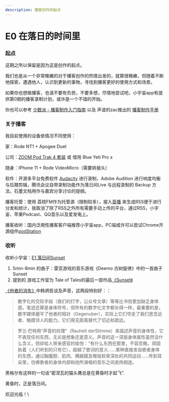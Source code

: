 ```yaml
---
description: 播客创作的起点
---
```


# E0 在落日的时间里

### 起点

这期之所以保留是因为这是创作的起点。

我们也是从一个非常稚嫩的对于播客创作的热情出发的，就算很稚嫩，但随着不断地探索，遭遇他人，认识到更新的事物，寻找到播客更好的使用方式和场景。

如果你也想做播客，也请不要有负担，不要多想，尽情地尝试吧，小宇宙app有提供第0期的播客录制计划，或许是一个不错的开始。

你也可以参考 [少数派 - 播客制作入门指南](https://zhuanlan.zhihu.com/p/79545528) 以及 声波的zac推出的 [播客制作手册](https://www.singpodcast.com/handbook)

### 关于播客

我目前使用的设备依情况不同使用：

家：Rode NT1 + Apogee Duet

公司：[ZOOM Pod Trak 4 套装](https://zoomcorp.com/en/us/podtrak-recorders/podcast-recorders/podtrak-p4/) 或 借用 Blue Yeti Pro x

随身：IPhone 11 + Rode VideoMicro（需要转接头）

软件：开源多平台免费软件 [Audacity](https://www.audacityteam.org) 进行录制，Adobe Audition 进行响度均衡与后期剪辑，腾讯会议自带录制功能作为落日间Live 与远程录制的 Backup 方法，石墨文档用作与嘉宾分享讨论的提纲。

播客托管：使用 荔枝FM作为托管源（限制较多），接入[音播](https://wavpub.com) 来生成RSS便于进行分发和统计，我取消了除了RSS之外所有需要手动上传的平台，通过RSS，小宇宙、苹果Podcast、QQ音乐以及爱发电上。

播客收听：国内泛用性播客客户端推荐小宇宙app，PC端或许可以尝试Chrome开源组件[podStation](https://github.com/podStation/podStation)

### 收听

收听小宇宙：[E1 落日间Sunset](https://www.xiaoyuzhoufm.com/episodes/5ef1608d418a84a046a1ca63?s=eyJ1IjogIjVlYmNkNzkwMjFhYzg1ODA0MTJiNzcxMCJ9)

1. 5min-8min 的曲子：雷亚游戏的音乐游戏《Deemo 古树旋律》中的一首曲子 Sunset
2. 提到的 游戏工作室为 Tale of Tales的最后一部作品[《Sunset》](https://store.steampowered.com/app/287600/Sunset/)

[《他者的消失》](https://book.douban.com/subject/33442258/)中韩炳哲谈及声音，这两段特别好：：

> 数字化的交际手段（我们的打字，公众号文章）等等比书信更加缺乏身体感。笔迹还算是身体符号，但所有的数字化文字都长得一样，最重要的是，数字媒体磨平了他者的相对（Gegenuber），实际上它们夺走了我们思念远者、触摸邻人的能力。它们用无距离替代了切近和疏远。

> 罗兰·巴特用“声音的纹理”（Rauheit derStimme）来描述声音的身体性，它不表现任何东西，无论是想象还是意义。声音的这一深层身体属性虽然没什么含义，但却给人带来感官的愉悦：“有什么东西在那里，不容忽略，顽固执着（人们听到的只有它），超越了歌词的意义……某种直接发自歌者身体的东西，通过胸腹腔、肌肉、横膈膜及喉咙软骨深处的共同运动……传到耳朵里，仿佛歌者的身体内部和他所演唱的音乐之间皮肉相连。



黑格尔有这样的一句话“密涅瓦的猫头鹰总是在黄昏时才起飞”.

黄昏时，正是落日间。

欢迎光临！\
